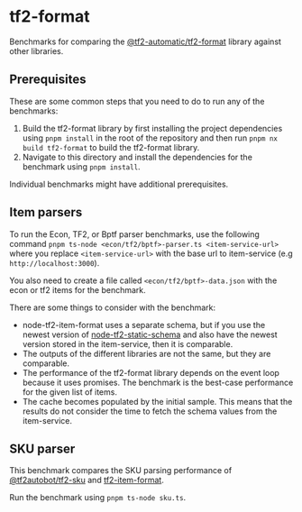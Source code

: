 # tf2-format

Benchmarks for comparing the [@tf2-automatic/tf2-format](../../libs/tf2-format/) library against other libraries.

## Prerequisites

These are some common steps that you need to do to run any of the benchmarks:

1. Build the tf2-format library by first installing the project dependencies using `pnpm install` in the root of the repository and then run `pnpm nx build tf2-format` to build the tf2-format library.
2. Navigate to this directory and install the dependencies for the benchmark using `pnpm install`.

Individual benchmarks might have additional prerequisites.

## Item parsers

To run the Econ, TF2, or Bptf parser benchmarks, use the following command `pnpm ts-node <econ/tf2/bptf>-parser.ts <item-service-url>` where you replace `<item-service-url>` with the base url to item-service (e.g `http://localhost:3000`).

You also need to create a file called `<econ/tf2/bptf>-data.json` with the econ or tf2 items for the benchmark.

There are some things to consider with the benchmark:

- node-tf2-item-format uses a separate schema, but if you use the newest version of [node-tf2-static-schema](https://github.com/danocmx/node-tf2-static-schema) and also have the newest version stored in the item-service, then it is comparable.
- The outputs of the different libraries are not the same, but they are comparable.
- The performance of the tf2-format library depends on the event loop because it uses promises. The benchmark is the best-case performance for the given list of items.
- The cache becomes populated by the initial sample. This means that the results do not consider the time to fetch the schema values from the item-service.

## SKU parser

This benchmark compares the SKU parsing performance of [@tf2autobot/tf2-sku](https://github.com/tf2autobot/node-tf2-sku) and [tf2-item-format](https://github.com/danocmx/node-tf2-item-format).

Run the benchmark using `pnpm ts-node sku.ts`.
